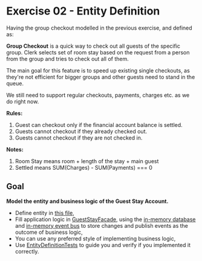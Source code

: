 # Exercise 02 - Entity Definition

Having the group checkout modelled in the previous exercise, and defined as:

**Group Checkout** is a quick way to check out all guests of the specific group. Clerk selects set of room stay based on the request from a person from the group and tries to check out all of them.

The main goal for this feature is to speed up existing single checkouts, as they're not efficient for bigger groups and other guests need to stand in the queue.

We still need to support regular checkouts, payments, charges etc. as we do right now.

**Rules:**
1. Guest can checkout only if the financial account balance is settled.
2. Guests cannot checkout if they already checked out.
3. Guests cannot checkout if they are not checked in.

**Notes:**
1. Room Stay means room + length of the stay + main guest
2. Settled means SUM(Charges) - SUM(Payments) === 0

## Goal

**Model the entity and business logic of the Guest Stay Account.** 
- Define entity in [this file](./gueststayaccounts/GuestStayAccount.java),
- Fill application logic in [GuestStayFacade](./GuestStayFacade.java), using the [in-memory database](./core/Database.java) and [in-memory event bus](./core/EventBus.java) to store changes and publish events as the outcome of business logic,
- You can use any preferred style of implementing business logic,
- Use [EntityDefinitionTests](./EntityDefinitionTests.java) to guide you and verify if you implemented it correctly.
